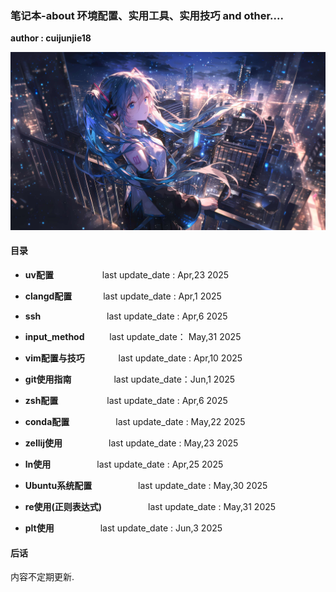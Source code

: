 ### 笔记本-about 环境配置、实用工具、实用技巧 and other....

**author : cuijunjie18**

![初音未来](background/blue_girl.png)

#### 目录

- **uv配置**        &emsp;&emsp;&emsp;&emsp;&emsp;    last update_date : Apr,23 2025
- **clangd配置**    &emsp;&emsp;&emsp;    last update_date : Apr,1 2025
- **ssh**            &emsp;&emsp;&emsp;&emsp;&emsp;&emsp;&emsp;   last update_date : Apr,6 2025
- **input_method**  &emsp; &emsp; last update_date： May,31 2025
- **vim配置与技巧**   &emsp;&emsp; &emsp;     last update_date : Apr,10 2025

- **git使用指南** &emsp;&emsp; &emsp;&emsp; last update_date：Jun,1 2025
- **zsh配置**     &emsp;&emsp;&emsp;&emsp;&emsp; last update_date : Apr,6 2025
- **conda配置** &emsp;&emsp;&emsp;&emsp;&emsp;last update_date : May,22 2025
- **zellij使用** &emsp;&emsp;&emsp;&emsp;&emsp;last update_date : May,23 2025
- **ln使用** &emsp;&emsp;&emsp;&emsp;&emsp;last update_date : Apr,25 2025
- **Ubuntu系统配置** &emsp;&emsp;&emsp;&emsp;&emsp;last update_date : May,30 2025
- **re使用(正则表达式)** &emsp;&emsp;&emsp;&emsp;&emsp;last update_date : May,31 2025
- **plt使用** &emsp;&emsp;&emsp;&emsp;&emsp;last update_date : Jun,3 2025

#### 后话

内容不定期更新.